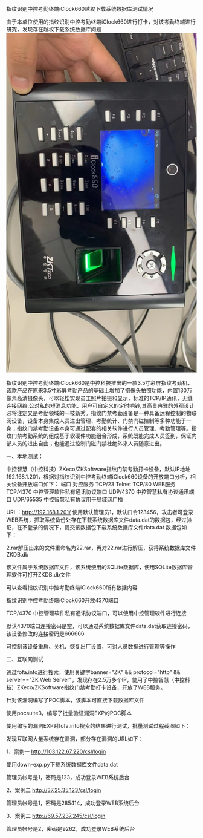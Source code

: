 指纹识别中控考勤终端iClock660越权下载系统数据库测试情况

由于本单位使用的指纹识别中控考勤终端iClock660进行打卡，对该考勤终端进行研究，发现存在越权下载系统数据库问题
![image](https://github.com/rabbitsafe/iClock660/blob/main/1.jpg)
 
指纹识别中控考勤终端iClock660是中控科技推出的一款3.5寸彩屏指纹考勤机，该款产品在原来3.5寸彩屏考勤产品的基础上增加了摄像头拍照功能，内置130万像素高清摄像头，可以轻松实现员工照片拍摄和显示，标准的TCP/IP通讯，无缝连接网络,公对私的短消息功能、用户可自定义的定时响铃,其高贵典雅的外观设计必将注定又是考勤领域的一枝新秀。指纹门禁考勤设备是一种具备远程控制的物联网设备，设备本身集成人员进出管理、考勤统计、门禁门磁控制等多种功能于一身；指纹门禁考勤设备本身可通过配套的相关软件进行人员管理、考勤管理等。指纹门禁考勤系统的组成基于软硬件功能组合形成，系统既能完成人员签到，保证内部人员的进出自由；也能通过控制门磁门禁杜绝外来人员随意进出。

一、本地测试：

中控智慧（中控科技）ZKeco/ZKSoftware指纹门禁考勤打卡设备，默认IP地址192.168.1.201，根据对指纹识别中控考勤终端iClock660设备的开放端口分析，相关设备开放端口如下：
端口                 对应服务
TCP/23	              Telnet
TCP/80	              WEB服务
TCP/4370             中控管理软件私有通讯协议端口
UDP/4370	          中控智慧私有协议通讯端口
UDP/65535	          中控智慧私有协议用于局域网广播

URL：http://192.168.1.201/
使用默认管理员1，默认口令123456，攻击者可登录WEB系统，抓取系统备份处存在下载系统数据库文件data.dat的数据包，经过验证，在不登录的情况下，提交该数据包下载系统数据库文件data.dat
数据包如下：
 

 
2.rar解压出来的文件重命名为22.rar，再对22.rar进行解压，获得系统数据库文件ZKDB.db
 
该文件属于系统数据库文件，该系统使用的SQLite数据库，使用SQLite数据库管理软件可打开ZKDB.db文件
 
可以查看指纹识别中控考勤终端iClock660所有数据内容
 
指纹识别中控考勤终端iClock660开放4370端口

TCP/4370  中控管理软件私有通讯协议端口，可以使用中控管理软件进行连接
 
默认4370端口连接密码是空，可以通过系统数据库文件data.dat获取连接密码，该设备修改的连接密码是666666
 
 
可控制该设备重启、关机、恢复出厂设置，可对人员数据进行管理等操作
 

二、互联网测试

通过fofa.info进行搜索，使用关键字banner="ZK" && protocol="http" && server=="ZK Web Server"，发现存在2.5万多个IP，使用了中控智慧（中控科技）ZKeco/ZKSoftware指纹门禁考勤打卡设备，开放了WEB服务。
 

针对该漏洞编写了POC脚本，该脚本可直接下载数据库文件
 

使用pocsuite3，编写了批量验证漏洞EXP的POC脚本
 

使用编写的漏洞EXP对fofa.info搜索的结果进行测试，批量测试过程截图如下：
 

发现互联网大量系统存在漏洞，部分存在漏洞的URL如下：


1、案例一
http://103.122.67.220/csl/login
 
使用down-exp.py下载系统数据库文件data.dat
 
 
 
管理员帐号是1，密码是123，成功登录WEB系统后台
 

2、案例二
http://37.25.35.123/csl/login
 
 
 
管理员帐号是1，密码是285414，成功登录WEB系统后台
 

3、案例二
http://69.57.237.245/csl/login
 
 
 
管理员帐号是2，密码是9262，成功登录WEB系统后台
 

